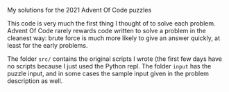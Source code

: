 My solutions for the 2021 Advent Of Code puzzles

This code is very much the first thing I thought of to solve each problem. Advent Of Code rarely
rewards code written to solve a problem in the cleanest way: brute force is much more likely
to give an answer quickly, at least for the early problems.

The folder `src/` contains the original scripts I wrote (the first few days have no scripts because I just
used the Python repl. The folder `input` has the puzzle input, and in some cases the sample input
given in the problem description as well.
